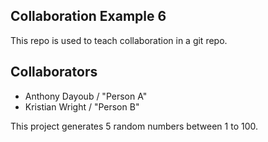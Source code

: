
## Collaboration Example 6

This repo is used to teach collaboration in a git repo.


## Collaborators

- Anthony Dayoub / "Person A"
- Kristian Wright / "Person B"


This project generates 5 random numbers between 1 to 100. 

